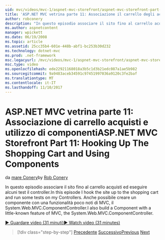 ```yaml
---
uid: mvc/videos/mvc-1/aspnet-mvc-storefront/aspnet-mvc-storefront-part-11-hooking-up-the-shopping-cart-and-using-components
title: 'ASP.NET MVC vetrina parte 11: Associazione il carrello degli acquisti e l''utilizzo di componenti | Documenti Microsoft'
author: robconery
description: "In questo episodio associare il sito fino al carrello acquisti ed eseguire alcuni test il controller. Anche possibile compilare un componente con una funzionalità poco noti di MVC, th..."
ms.author: aspnetcontent
manager: wpickett
ms.date: 06/19/2008
ms.topic: article
ms.assetid: 25cc35b4-601e-448b-abf1-bc253b30d232
ms.technology: dotnet-mvc
ms.prod: .net-framework
msc.legacyurl: /mvc/videos/mvc-1/aspnet-mvc-storefront/aspnet-mvc-storefront-part-11-hooking-up-the-shopping-cart-and-using-components
msc.type: video
ms.openlocfilehash: ede22921168018a3b5c1d3b21edc087a1ae5b982
ms.sourcegitcommit: 9a9483aceb34591c97451997036a9120c3fe2baf
ms.translationtype: MT
ms.contentlocale: it-IT
ms.lasthandoff: 11/10/2017
---
```

<a name="aspnet-mvc-storefront-part-11-hooking-up-the-shopping-cart-and-using-components"></a><span data-ttu-id="9d07f-104">ASP.NET MVC vetrina parte 11: Associazione di carrello acquisti e utilizzo di componenti</span><span class="sxs-lookup"><span data-stu-id="9d07f-104">ASP.NET MVC Storefront Part 11: Hooking Up The Shopping Cart and Using Components</span></span>
====================
<span data-ttu-id="9d07f-105">da [mare Conery](https://github.com/robconery)</span><span class="sxs-lookup"><span data-stu-id="9d07f-105">by [Rob Conery](https://github.com/robconery)</span></span>

<span data-ttu-id="9d07f-106">In questo episodio associare il sito fino al carrello acquisti ed eseguire alcuni test il controller.</span><span class="sxs-lookup"><span data-stu-id="9d07f-106">In this episode I hook the site up to the shopping cart and run some tests on my Controllers.</span></span> <span data-ttu-id="9d07f-107">Anche possibile creare un componente con una funzionalità poco noti di MVC, il System.Web.MVC.ComponentController.</span><span class="sxs-lookup"><span data-stu-id="9d07f-107">I also build a Component with a little-known feature of MVC, the System.Web.MVC.ComponentController.</span></span>

[<span data-ttu-id="9d07f-108">&#9654; Guardare video (31 minuti)</span><span class="sxs-lookup"><span data-stu-id="9d07f-108">&#9654; Watch video (31 minutes)</span></span>](https://channel9.msdn.com/Blogs/ASP-NET-Site-Videos/aspnet-mvc-storefront-part-11-hooking-up-the-shopping-cart-and-using-components)

>[!div class="step-by-step"]
<span data-ttu-id="9d07f-109">[Precedente](aspnet-mvc-storefront-part-10-shopping-cart-refactor-and-authorization.md)
[Successivo](aspnet-mvc-storefront-part-12-mocking.md)</span><span class="sxs-lookup"><span data-stu-id="9d07f-109">[Previous](aspnet-mvc-storefront-part-10-shopping-cart-refactor-and-authorization.md)
[Next](aspnet-mvc-storefront-part-12-mocking.md)</span></span>
